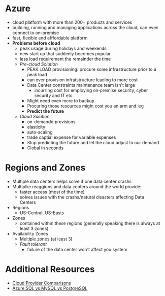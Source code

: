 # Azure

-   cloud platform with more than 200+ products and services
-   building, running and managing applications across the cloud, can even connect to on-premise
-   fast, flexible and afffordable platform
-   **Problems before cloud**
    -   peak usage during holidays and weekends
    -   new start up that suddenly becomes popular
    -   less load requirement the remainder the time
    -   _Pre-cloud Solution_
        -   PEAK LOAD provisioning: procure some infrastructure prior to a peak load
        -   can over provision infratstructure leading to more cost
        -   Data Center constraints maintenance team isn't large
            -   incurring cost for employing on-premise security, cyber security and IT etc
        -   Might need even more to backup
        -   Procuring those resources might cost you an arm and leg
        -   **Predict the future**
    -   _Cloud Solution_
        -   on-demandd provisions
        -   elasticity
        -   auto-scaling
        -   trade captial expense for variable expenses
        -   Stop predicting the future and let the cloud adjust to our demand
        -   Global in seconds

# Regions and Zones

-   Multiple data centers helps solve if one data center crashs
-   Multiplke reaggions and data centers around the world provide:
    -   faster access (most of the time)
    -   solves issues with the crashs/natural disasters affecting Data Centers
-   Regions
    -   US-Central, US-Easts
-   Zones
    -   contained within these regions (generally speaking there is always at least 3 zones)
-   Availability Zones
    -   Multiple zones (at least 3)
    -   _Fault tolerant_
        -   failure of the data center won't affect you system

# Additional Resources
- [Cloud Provider Comparisons](https://www.zdnet.com/article/the-top-cloud-providers-of-2021-aws-microsoft-azure-google-cloud-hybrid-saas/)
- [Azure SQL vs MySQL vs PostgreSQL](https://db-engines.com/en/system/Microsoft+Azure+SQL+Database%3BMySQL%3BPostgreSQL)

